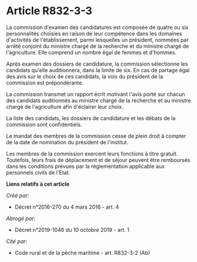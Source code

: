 # Article R832-3-3

La commission d'examen des candidatures est composée de quatre ou six personnalités choisies en raison de leur compétence
dans les domaines d'activités de l'établissement, parmi lesquelles un président, nommées par arrêté conjoint du ministre
chargé de la recherche et du ministre chargé de l'agriculture. Elle comprend un nombre égal de femmes et d'hommes. 

Après examen des dossiers de candidature, la commission sélectionne les candidats qu'elle auditionnera, dans la limite de
six. En cas de partage égal des avis sur le choix de ces candidats, la voix du président de la commission est prépondérante. 

La commission transmet un rapport écrit motivant l'avis porté sur chacun des candidats auditionnés au ministre chargé de la
recherche et au ministre chargé de l'agriculture afin d'éclairer leur choix. 

La liste des candidats, les dossiers de candidature et les débats de la commission sont confidentiels. 

Le mandat des membres de la commission cesse de plein droit à compter de la date de nomination du président de l'institut. 

Les membres de la commission exercent leurs fonctions à titre gratuit. Toutefois, leurs frais de déplacement et de séjour
peuvent être remboursés dans les conditions prévues par la réglementation applicable aux personnels civils de l'Etat.

**Liens relatifs à cet article**

_Créé par_:

  - Décret n°2016-270 du 4 mars 2016 - art. 4

_Abrogé par_:

  - Décret n°2019-1046 du 10 octobre 2019 - art. 1

_Cité par_:

  - Code rural et de la pêche maritime - art. R832-3-2 (Ab)
